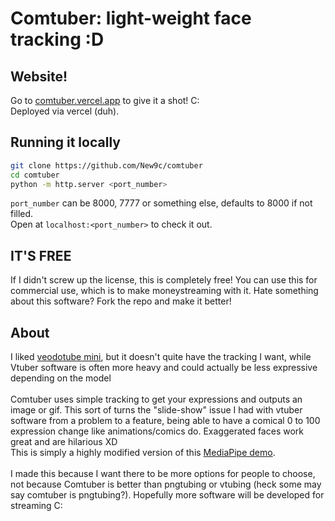 # Comtuber: light-weight face tracking :D
## Website!
Go to [comtuber.vercel.app](comtuber.vercel.app) to give it a shot! C:<br>
Deployed via vercel (duh).
## Running it locally
```sh
git clone https://github.com/New9c/comtuber
cd comtuber
python -m http.server <port_number>
```

`port_number` can be 8000, 7777 or something else, defaults to 8000 if not filled.<br>
Open <insert your browser> at `localhost:<port_number>` to check it out.

## IT'S FREE
If I didn't screw up the license, this is completely free! You can use this for commercial use, which is to make moneystreaming with it. Hate something about this software? Fork the repo and make it better!
## About
I liked [veodotube mini](https://olmewe.itch.io/veadotube-mini), but it doesn't quite have the tracking I want, while Vtuber software is often more heavy and could actually be less expressive depending on the model<br><br> 
Comtuber uses simple tracking to get your expressions and outputs an image or gif. This sort of turns the "slide-show" issue I had with vtuber software from a problem to a feature, being able to have a comical 0 to 100 expression change like animations/comics do. Exaggerated faces work great and are hilarious XD<br>
This is simply a highly modified version of this [MediaPipe demo](https://codepen.io/mediapipe-preview/pen/OJBVQJm).<br><br>
I made this because I want there to be more options for people to choose, not because Comtuber is better than pngtubing or vtubing (heck some may say comtuber is pngtubing?). Hopefully more software will be developed for streaming C:
